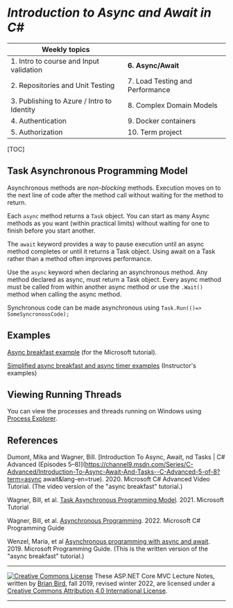 # *Introduction to Async and Await in C#*

| Weekly topics                              |                                 |
| ------------------------------------------ | ------------------------------- |
| 1. Intro to course and Input validation    | **6. Async/Await**              |
| 2. Repositories and Unit Testing           | 7. Load Testing and Performance |
| 3. Publishing to Azure / Intro to Identity | 8. Complex Domain Models        |
| 4. Authentication                          | 9. Docker containers            |
| 5. Authorization                           | 10. Term project                |


[TOC]

## Task Asynchronous Programming Model

Asynchronous methods are *non-blocking* methods. Execution moves on to the next line  of code after the method call without waiting for the method to return.

Each `async` method returns a `Task` object. You can start as many Async methods as you want (within  practical limits) without waiting for one to finish before you start  another. 

The `await` keyword provides a way to pause execution until an async method  completes or until it returns a Task object. Using await on a Task  rather than a method often improves performance.

Use the `async` keyword when declaring an asynchronous method. Any method declared as  async, must return a Task object. Every async method must be called from within another async method or use the `.Wait()` method when calling the async method.

Synchronous code can be made asynchronous using `Task.Run(()=> SomeSyncronousCode);`

## Examples

[Async breakfast example](https://github.com/dotnet/docs/tree/main/docs/csharp/programming-guide/concepts/async/snippets/index) (for the Microsoft tutorial).

[Simplified async breakfast and async timer examples](https://github.com/LCC-CIT/AsyncAwaitDemo) (Instructor's examples)

## Viewing Running Threads

You can view the processes and threads running on Windows using [Process Explorer](https://docs.microsoft.com/en-us/sysinternals/downloads/process-explorer).

## References

Dumont, Mika and Wagner, Bill. [Introduction To Async, Await, nd Tasks | C# Advanced \(Episodes 5&ndash;8\)](https://channel9.msdn.com/Series/C-Advanced/Introduction-To-Async-Await-And-Tasks--C-Advanced-5-of-8?term=async await&lang-en=true). 2020. Microsoft C# Advanced Video Tutorial. (The video version of the "async breakfast" tutorial.)

Wagner, Bill, et al. [Task Asynchronous Programming Model](https://docs.microsoft.com/en-us/dotnet/csharp/programming-guide/concepts/async/task-asynchronous-programming-model). 2021. Microsoft Tutorial

Wagner, Bill, et al. [Asynchronous Programming](https://docs.microsoft.com/en-us/dotnet/csharp/async). 2022. Microsoft C# Programming Guide

Wenzel, Maria, et al [Asynchronous programming with async and await](https://docs.microsoft.com/en-us/dotnet/csharp/programming-guide/concepts/async/). 2019. Microsoft Programming Guide. (This is the written version of the "async breakfast" tutorial.)

 

------

[![Creative Commons License](https://i.creativecommons.org/l/by/4.0/88x31.png)](http://creativecommons.org/licenses/by/4.0/) These ASP.NET Core MVC Lecture Notes, written by [Brian Bird](https://profbird.dev), fall 2019, revised winter 2022, are licensed under a [Creative Commons Attribution 4.0 International License](http://creativecommons.org/licenses/by/4.0/). 

------

 